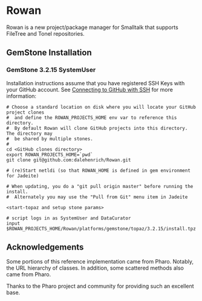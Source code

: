 # Rowan

Rowan is a new project/package manager for Smalltalk that supports FileTree and Tonel repositories.
 
## GemStone Installation

### GemStone 3.2.15 SystemUser
Installation instructions assume that you have registered SSH Keys with your GitHub account. See [Connecting to GitHub with SSH](https://help.github.com/articles/connecting-to-github-with-ssh/) for more information:

```
# Choose a standard location on disk where you will locate your GitHub project clones
#  and define the ROWAN_PROJECTS_HOME env var to reference this directory.
#  By default Rowan will clone GitHub projects into this directory. The directory may
#  be shared by multiple stones.
#
cd <GitHub clones directory>
export ROWAN_PROJECTS_HOME=`pwd`
git clone git@github.com:dalehenrich/Rowan.git

# (re)Start netldi (so that ROWAN_HOME is defined in gem environment for Jadeite)

# When updating, you do a "git pull origin master" before running the install. 
#  Alternately you may use the "Pull from Git" menu item in Jadeite

<start-topaz and setup stone params>

# script logs in as SystemUser and DataCurator
input $ROWAN_PROJECTS_HOME/Rowan/platforms/gemstone/topaz/3.2.15/install.tpz
```

## Acknowledgements

Some portions of this reference implementation came from Pharo. Notably, the URL hierarchy of classes.
In addition, some scattered methods also came from Pharo.

Thanks to the Pharo project and community for providing such an excellent base.
